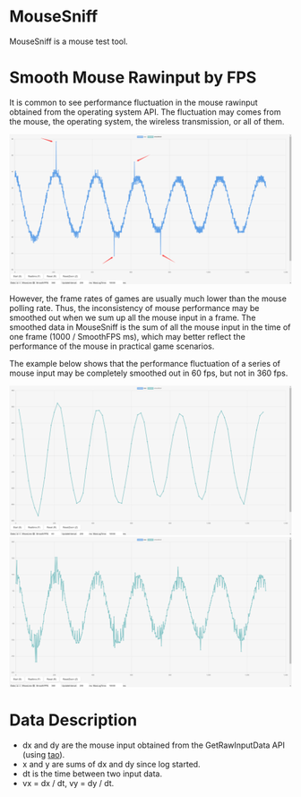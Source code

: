 # MouseSniff

MouseSniff is a mouse test tool.

# Smooth Mouse Rawinput by FPS

It is common to see performance fluctuation in the mouse rawinput obtained from the operating system API. The fluctuation may comes from the mouse, the operating system, the wireless transmission, or all of them. 

![inconsistency](https://github.com/benkyoujouzu/mousesniff/blob/master/images/example_inconsistency.png)

However, the frame rates of games are usually much lower than the mouse polling rate. Thus, the inconsistency of mouse performance may be smoothed out when we sum up all the mouse input in a frame. The smoothed data in MouseSniff is the sum of all the mouse input in the time of one frame (1000 / SmoothFPS ms), which may better reflect the performance of the mouse in practical game scenarios.

The example below shows that the performance fluctuation of a series of mouse input may be completely smoothed out in 60 fps, but not in 360 fps.

![60fps](https://github.com/benkyoujouzu/mousesniff/blob/master/images/example_60fps.png)
![360fps](https://github.com/benkyoujouzu/mousesniff/blob/master/images/example_360fps.png)

# Data Description

- dx and dy are the mouse input obtained from the GetRawInputData API (using [tao](https://github.com/tauri-apps/tao)).
- x and y are sums of dx and dy since log started.
- dt is the time between two input data. 
- vx = dx / dt, vy = dy / dt.